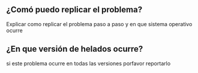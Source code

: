 ## ¿Comó puedo replicar el problema?
Explicar como replicar el problema paso a paso y en que sistema operativo ocurre
## ¿En que versión de helados ocurre?
si este problema ocurre en todas las versiones porfavor reportarlo
